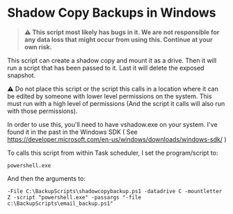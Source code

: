 # Shadow Copy Backups in Windows
>**:warning: This script most likely has bugs in it. We are not responsible for any data loss that might occur from using this. Continue at your own risk.**

This script can create a shadow copy and mount it as a drive. Then it will run a script that has been passed to it. Last it will delete the exposed snapshot.

:warning: Do not place this script or the script this calls in a location where it can be edited by someone with lower level permissions on the system. This must run with a high level of permissions (And the script it calls will also run with those permissions).

In order to use this, you'll need to have vshadow.exe on your system. I've found it in the past in the Windows SDK ( See https://developer.microsoft.com/en-us/windows/downloads/windows-sdk/ )

To calls this script from within Task scheduler, I set the program/script to:

`powershell.exe`

And then the arguments to:

`-File C:\BackupScripts\shadowcopybackup.ps1 -datadrive C -mountletter Z -script "powershell.exe" -passargs "-file c:\BackupScripts\email_backup.ps1"`
